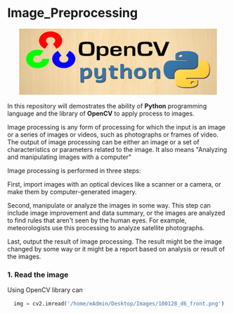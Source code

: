 # Image_Preprocessing

<p align="center"> 
<img src="https://github.com/BardisRenos/Image_Preprocessing/blob/main/OPEN_CV.png" width="450" height="150" style=centerme>
</p>

In this repository will demostrates the ability of **Python** programming language and the library of **OpenCV** to apply process to images. 

Image processing is any form of processing for which the input is an image or a series of images or videos, such as photographs or frames of video. The output of image processing can be either an image or a set of characteristics or parameters related to the image. It also means "Analyzing and manipulating images with a computer"

Image processing is performed in three steps:

First, import images with an optical devices like a scanner or a camera, or make them by computer-generated imagery.

Second, manipulate or analyze the images in some way. This step can include image improvement and data summary, or the images are analyzed to find rules that aren't seen by the human eyes. For example, meteorologists use this processing to analyze satellite photographs.

Last, output the result of image processing. The result might be the image changed by some way or it might be a report based on analysis or result of the images.

### 1. Read the image ### 

Using OpenCV library can 

```python
  img = cv2.imread('/home/eAdmin/Desktop/Images/100128_d6_front.png')
```
